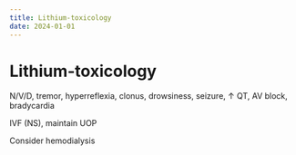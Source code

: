 ```yaml
---
title: Lithium-toxicology
date: 2024-01-01
---
```

# Lithium-toxicology


N/V/D, tremor, hyperreflexia, clonus, drowsiness, seizure, ↑ QT, AV block, bradycardia

IVF (NS), maintain UOP

Consider hemodialysis

